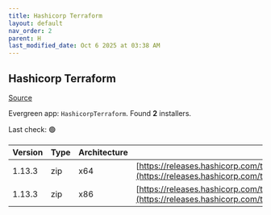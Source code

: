 ```yaml
---
title: Hashicorp Terraform
layout: default
nav_order: 2
parent: H
last_modified_date: Oct 6 2025 at 03:38 AM
---
```


## Hashicorp Terraform

[Source](https://www.terraform.io/)

Evergreen app: `HashicorpTerraform`. Found **2** installers.

Last check: 🟢

| Version | Type | Architecture | URI                                                                                                                                                                      |
| ------- | ---- | ------------ | ------------------------------------------------------------------------------------------------------------------------------------------------------------------------ |
| 1.13.3  | zip  | x64          | [https://releases.hashicorp.com/terraform/1.13.3/terraform_1.13.3_windows_amd64.zip](https://releases.hashicorp.com/terraform/1.13.3/terraform_1.13.3_windows_amd64.zip) |
| 1.13.3  | zip  | x86          | [https://releases.hashicorp.com/terraform/1.13.3/terraform_1.13.3_windows_386.zip](https://releases.hashicorp.com/terraform/1.13.3/terraform_1.13.3_windows_386.zip)     |
